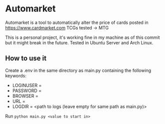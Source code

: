 # Automarket
Automarket is a tool to automatically alter the price of cards posted in https://www.cardmarket.com
TCGs tested -> MTG 

This is a personal project, it's working fine in my machine as of this commit but it might break in the future.
Tested in Ubuntu Server and Arch Linux.

## How to use it
Create a .env in the same directory as main.py containing the following keywords:
- LOGINUSER = <your username>
- PASSWORD = <your password>
- BROWSER = <the path to the browser executable>
- URL = <the URL of the website>
- LOGDIR = <path to logs (leave empty for same path as main.py)>

Run `python main.py <value to start in>`
